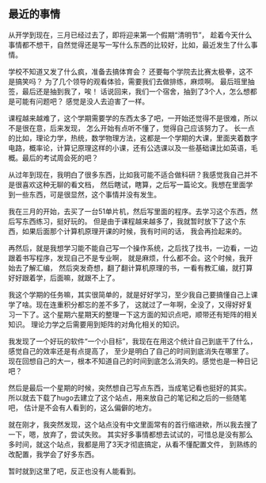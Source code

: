 

## 最近的事情
从开学到现在，三月已经过去了，即将迎来第一个假期“清明节”，
趁着今天什么事情都不想干，自然觉得还是写一写什么东西的比较好，比如，最近发生了什么事情。

学校不知道又发了什么疯，准备去搞体育会？
还要每个学院去比赛太极拳，这不是搞笑吗？
为了几个领导的观看体验，需要我们去做排练，麻烦啊。
最后班里抽签，最后还是抽到我了，唉！
话说回来，我们一个宿舍，抽到了3个人，怎么想都是可能有问题吧？
感觉是没人去迫害了一样。

课程越来越难了，这个学期需要学的东西太多了吧，一开始还觉得不是很难，所以不是很在意，后来发现，
怎么开始有点听不懂了，觉得自己应该努力了。
长一点的比如，理论力学，热统，数学物理方法，这都是一个学期的大课，里面夹着数字电路，概率论，计算记原理这样的小课，还有公选课以及一些基础课比如英语，毛概。最后的考试周会死的吧？

从过年到现在，我明白了很多东西，比如我可能不适合做科研？我感觉我自己并不是很喜欢这种无聊的看文档，
然后瞎试，瞎算，之后写一篇论文。我想在里面学到一些东西，可是很显然，这个事情并没有发生。

我在三月的开始，去买了一台51单片机，然后写里面的程序。去学习这个东西，然后写东西练习，挺好玩的。
但是由于课程越来越多了，我就暂时放下了这个东西，如果后面那个计算机原理开课的时候，我有时间的话，
我会再捡起来的。

再然后，就是我想学习能不能自己写一个操作系统，之后找了找书，一边看，一边跟着书写程序，发现自己不是专业啊，
就是麻烦，什么都不会。这个时候，我开始去了解汇编，
然后突发奇想，翻了翻计算机原理的书，一看有教汇编，就打算好好跟着学，后面嘛，就跟不上了。

我这个学期的任务嘛，其实很简单的，就是好好学习，至少我自己要搞懂自己上课学了啥。现在连重积分都忘的差不多了，
这就过了一年啊，全没了，又得好好复习一下了。这个星期六星期天的整理一下这方面的知识点吧，顺带还有矩阵的相关知识。
理论力学之后需要用到矩阵的对角化相关的知识。

我发现了一个好玩的软件“一个小目标”，我现在在用这个统计自己到底干了什么，感觉自己的效率还是有点提高了，
至少是明白了自己的时间到底消失在哪里了。现在回想自己的大一，根本不知道自己的时间到底怎么消失的。感觉也是一种日记吧？

然后是最后一个星期的时候，突然想自己写点东西，当成笔记看也挺好的其实。
所以就去下载了hugo去建立了这个站点，用来放自己的笔记和之后的一些随笔吧，
估计是不会有人看到的，这么偏僻的地方。

就在刚才，我突然发现，这个站点没有中文里面常有的首行缩进欸，所以我去搜了一下，嗯，放弃了，尝试失败。
其实好多事情都想去试试的，可惜总是没有那么多时间，就这个站点，我都是用了3天才彻底搞定，从看不懂配置文件，
到熟练的改配置，我学会了好多东西。

暂时就到这里了吧，反正也没有人能看到。
